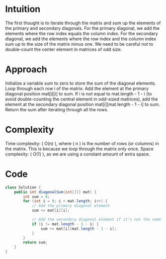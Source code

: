 # Intuition
The first thought is to iterate through the matrix and sum up the elements of the primary and secondary diagonals. For the primary diagonal, we add the elements where the row index equals the column index. For the secondary diagonal, we add the elements where the row index and the column index sum up to the size of the matrix minus one. We need to be careful not to double-count the center element in matrices of odd size.

# Approach

Initialize a variable sum to zero to store the sum of the diagonal elements.
Loop through each row i of the matrix:
Add the element at the primary diagonal position mat[i][i] to sum.
If i is not equal to mat.length - 1 - i (to avoid double-counting the central element in odd-sized matrices), add the element at the secondary diagonal position mat[i][mat.length - 1 - i] to sum.
Return the sum after iterating through all the rows.


# Complexity
Time complexity: ( O(n) ), where ( n ) is the number of rows (or columns) in the matrix. This is because we loop through the matrix only once.
Space complexity: ( O(1) ), as we are using a constant amount of extra space.

# Code

```java
class Solution {
    public int diagonalSum(int[][] mat) {
        int sum = 0;
        for (int i = 0; i < mat.length; i++) {
            // Add the primary diagonal element
            sum += mat[i][i];

            // Add the secondary diagonal element if it's not the same as the primary diagonal element
            if (i != mat.length - 1 - i) {
                sum += mat[i][mat.length - 1 - i];
            }
        }
        return sum;
    }
}
```